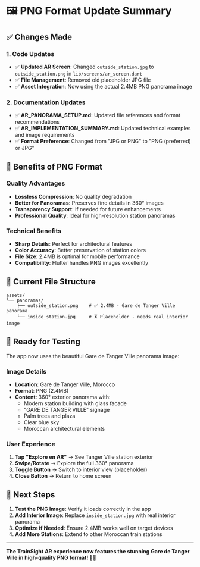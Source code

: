 # 🖼️ **PNG Format Update Summary**

## ✅ **Changes Made**

### **1. Code Updates**
- ✅ **Updated AR Screen**: Changed `outside_station.jpg` to `outside_station.png` in `lib/screens/ar_screen.dart`
- ✅ **File Management**: Removed old placeholder JPG file
- ✅ **Asset Integration**: Now using the actual 2.4MB PNG panorama image

### **2. Documentation Updates**
- ✅ **AR_PANORAMA_SETUP.md**: Updated file references and format recommendations
- ✅ **AR_IMPLEMENTATION_SUMMARY.md**: Updated technical examples and image requirements
- ✅ **Format Preference**: Changed from "JPG or PNG" to "PNG (preferred) or JPG"

## 🎯 **Benefits of PNG Format**

### **Quality Advantages**
- **Lossless Compression**: No quality degradation
- **Better for Panoramas**: Preserves fine details in 360° images
- **Transparency Support**: If needed for future enhancements
- **Professional Quality**: Ideal for high-resolution station panoramas

### **Technical Benefits**
- **Sharp Details**: Perfect for architectural features
- **Color Accuracy**: Better preservation of station colors
- **File Size**: 2.4MB is optimal for mobile performance
- **Compatibility**: Flutter handles PNG images excellently

## 📁 **Current File Structure**

```
assets/
└── panoramas/
    ├── outside_station.png    # ✅ 2.4MB - Gare de Tanger Ville panorama
    └── inside_station.jpg     # ⏳ Placeholder - needs real interior image
```

## 🚀 **Ready for Testing**

The app now uses the beautiful Gare de Tanger Ville panorama image:

### **Image Details**
- **Location**: Gare de Tanger Ville, Morocco
- **Format**: PNG (2.4MB)
- **Content**: 360° exterior panorama with:
  - Modern station building with glass facade
  - "GARE DE TANGER VILLE" signage
  - Palm trees and plaza
  - Clear blue sky
  - Moroccan architectural elements

### **User Experience**
1. **Tap "Explore en AR"** → See Tanger Ville station exterior
2. **Swipe/Rotate** → Explore the full 360° panorama
3. **Toggle Button** → Switch to interior view (placeholder)
4. **Close Button** → Return to home screen

## 🎯 **Next Steps**

1. **Test the PNG Image**: Verify it loads correctly in the app
2. **Add Interior Image**: Replace `inside_station.jpg` with real interior panorama
3. **Optimize if Needed**: Ensure 2.4MB works well on target devices
4. **Add More Stations**: Extend to other Moroccan train stations

---

**The TrainSight AR experience now features the stunning Gare de Tanger Ville in high-quality PNG format! 🚂✨** 
